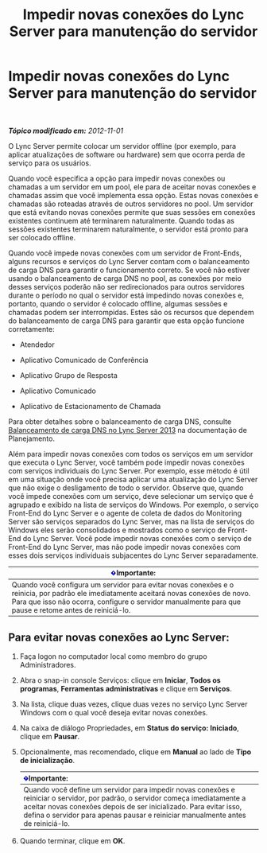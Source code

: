 ﻿---
title: Impedir novas conexões do Lync Server para manutenção do servidor
TOCTitle: Impedir novas conexões do Lync Server para manutenção do servidor
ms:assetid: 22b27adf-a590-43bd-9306-a5789ae108d7
ms:mtpsurl: https://technet.microsoft.com/pt-br/library/Gg520964(v=OCS.15)
ms:contentKeyID: 49306136
ms.date: 05/19/2016
mtps_version: v=OCS.15
ms.translationtype: HT
---

# Impedir novas conexões do Lync Server para manutenção do servidor

 

_**Tópico modificado em:** 2012-11-01_

O Lync Server permite colocar um servidor offline (por exemplo, para aplicar atualizações de software ou hardware) sem que ocorra perda de serviço para os usuários.

Quando você especifica a opção para impedir novas conexões ou chamadas a um servidor em um pool, ele para de aceitar novas conexões e chamadas assim que você implementa essa opção. Estas novas conexões e chamadas são roteadas através de outros servidores no pool. Um servidor que está evitando novas conexões permite que suas sessões em conexões existentes continuem até terminarem naturalmente. Quando todas as sessões existentes terminarem naturalmente, o servidor está pronto para ser colocado offline.

Quando você impede novas conexões com um servidor de Front-Ends, alguns recursos e serviços do Lync Server contam com o balanceamento de carga DNS para garantir o funcionamento correto. Se você não estiver usando o balanceamento de carga DNS no pool, as conexões por meio desses serviços poderão não ser redirecionados para outros servidores durante o período no qual o servidor está impedindo novas conexões e, portanto, quando o servidor é colocado offline, algumas sessões e chamadas podem ser interrompidas. Estes são os recursos que dependem do balanceamento de carga DNS para garantir que esta opção funcione corretamente:

  - Atendedor

  - Aplicativo Comunicado de Conferência

  - Aplicativo Grupo de Resposta

  - Aplicativo Comunicado

  - Aplicativo de Estacionamento de Chamada

Para obter detalhes sobre o balanceamento de carga DNS, consulte [Balanceamento de carga DNS no Lync Server 2013](lync-server-2013-dns-load-balancing.md) na documentação de Planejamento.

Além para impedir novas conexões com todos os serviços em um servidor que executa o Lync Server, você também pode impedir novas conexões com serviços individuais do Lync Server. Por exemplo, esse método é útil em uma situação onde você precisa aplicar uma atualização do Lync Server que não exige o desligamento de todo o servidor. Observe que, quando você impede conexões com um serviço, deve selecionar um serviço que é agrupado e exibido na lista de serviços do Windows. Por exemplo, o serviço Front-End do Lync Server e o agente de coleta de dados do Monitoring Server são serviços separados do Lync Server, mas na lista de serviços do Windows eles serão consolidados e mostrados como o serviço de Front-End do Lync Server. Você pode impedir novas conexões com o serviço de Front-End do Lync Server, mas não pode impedir novas conexões com esses dois serviços individuais subjacentes do Lync Server separadamente.

<table>
<thead>
<tr class="header">
<th><img src="images/Gg425939.important(OCS.15).gif" title="important" alt="important" />Importante:</th>
</tr>
</thead>
<tbody>
<tr class="odd">
<td>Quando você configura um servidor para evitar novas conexões e o reinicia, por padrão ele imediatamente aceitará novas conexões de novo. Para que isso não ocorra, configure o servidor manualmente para que pause e retome antes de reiniciá-lo.</td>
</tr>
</tbody>
</table>


## Para evitar novas conexões ao Lync Server:

1.  Faça logon no computador local como membro do grupo Administradores.

2.  Abra o snap-in console Serviços: clique em **Iniciar**, **Todos os programas**, **Ferramentas administrativas** e clique em **Serviços**.

3.  Na lista, clique duas vezes, clique duas vezes no serviço Lync Server Windows com o qual você deseja evitar novas conexões.

4.  Na caixa de diálogo Propriedades, em **Status do serviço: Iniciado**, clique em **Pausar**.

5.  Opcionalmente, mas recomendado, clique em **Manual** ao lado de **Tipo de inicialização**.
    
    <table>
    <thead>
    <tr class="header">
    <th><img src="images/Gg425939.important(OCS.15).gif" title="important" alt="important" />Importante:</th>
    </tr>
    </thead>
    <tbody>
    <tr class="odd">
    <td>Quando você define um servidor para impedir novas conexões e reiniciar o servidor, por padrão, o servidor começa imediatamente a aceitar novas conexões depois de ser inicializado. Para evitar isso, defina o servidor para apenas pausar e reiniciar manualmente antes de reiniciá-lo.</td>
    </tr>
    </tbody>
    </table>


6.  Quando terminar, clique em **OK**.

